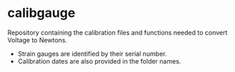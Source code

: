 # calibgauge

Repository containing the calibration files and functions needed to convert Voltage to Newtons. 

* Strain gauges are identified by their serial number. 
* Calibration dates are also provided in the folder names. 
